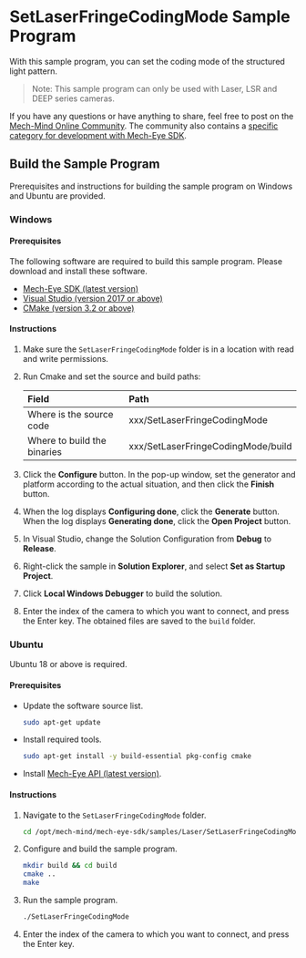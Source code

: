 # SetLaserFringeCodingMode Sample Program

With this sample program, you can set the coding mode of the structured light pattern.

> Note: This sample program can only be used with Laser, LSR and DEEP series cameras.

If you have any questions or have anything to share, feel free to post on the [Mech-Mind Online Community](https://community.mech-mind.com/). The community also contains a [specific category for development with Mech-Eye SDK](https://community.mech-mind.com/c/mech-eye-sdk-development/19).

## Build the Sample Program

Prerequisites and instructions for building the sample program on Windows and Ubuntu are provided.

### Windows

#### Prerequisites

The following software are required to build this sample program. Please download and install these software.

* [Mech-Eye SDK (latest version)](https://community.mech-mind.com/c/latest-product-downloads/10)
* [Visual Studio (version 2017 or above)](https://visualstudio.microsoft.com/vs/community/)
* [CMake (version 3.2 or above)](https://cmake.org/download/)

#### Instructions

1. Make sure the `SetLaserFringeCodingMode` folder is in a location with read and write permissions.
2. Run Cmake and set the source and build paths:
   
   | Field                       | Path                               |
   | :----                       | :----                              |
   | Where is the source code    | xxx/SetLaserFringeCodingMode       |
   | Where to build the binaries | xxx/SetLaserFringeCodingMode/build |

3. Click the **Configure** button. In the pop-up window, set the generator and platform according to the actual situation, and then click the **Finish** button.
4. When the log displays **Configuring done**, click the **Generate** button. When the log displays **Generating done**, click the **Open Project** button.
5. In Visual Studio, change the Solution Configuration from **Debug** to **Release**.
6. Right-click the sample in **Solution Explorer**, and select **Set as Startup Project**.
7. Click **Local Windows Debugger** to build the solution.
8. Enter the index of the camera to which you want to connect, and press the Enter key. The obtained files are saved to the `build` folder.

### Ubuntu

Ubuntu 18 or above is required.

#### Prerequisites

* Update the software source list.
  
  ```bash
  sudo apt-get update
  ```
  
* Install required tools.
  
  ```bash
  sudo apt-get install -y build-essential pkg-config cmake
  ```

* Install [Mech-Eye API (latest version)](https://community.mech-mind.com/c/latest-product-downloads/10).

#### Instructions

1. Navigate to the `SetLaserFringeCodingMode` folder. 
   
   ```bash
   cd /opt/mech-mind/mech-eye-sdk/samples/Laser/SetLaserFringeCodingMode/
   ```

2. Configure and build the sample program.

   ```bash
   mkdir build && cd build
   cmake ..
   make
   ```

3. Run the sample program.

   ```bash
   ./SetLaserFringeCodingMode
   ```
   
4. Enter the index of the camera to which you want to connect, and press the Enter key. 